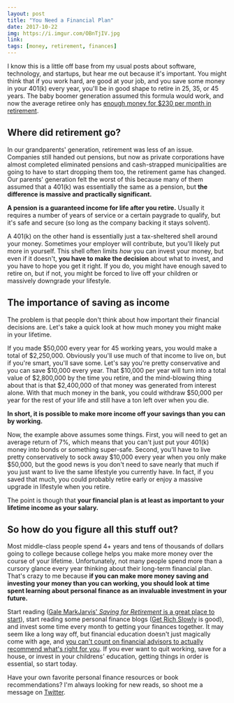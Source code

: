 ```yaml
---
layout: post
title: "You Need a Financial Plan"
date: 2017-10-22
img: https://i.imgur.com/OBnTjIV.jpg
link: 
tags: [money, retirement, finances]
---
```

I know this is a little off base from my usual posts about software, technology, and startups, but hear me out because it's important. You might think that if you work hard, are good at your job, and you save some money in your 401(k) every year, you'll be in good shape to retire in 25, 35, or 45 years. The baby boomer generation assumed this formula would work, and now the average retiree only has [enough money for $230 per month in retirement](https://talkpoverty.org/2016/08/05/one-third-americans-nothing-saved-retirement/).

## Where did retirement go?

In our grandparents' generation, retirement was less of an issue. Companies still handed out pensions, but now as private corporations have almost completed eliminated pensions and cash-strapped municipalities are going to have to start dropping them too, the retirement game has changed. Our parents' generation felt the worst of this because many of them assumed that a 401(k) was essentially the same as a pension, but **the difference is massive and practically significant.**

**A pension is a guaranteed income for life after you retire.** Usually it requires a number of years of service or a certain paygrade to qualify, but it's safe and secure (so long as the company backing it stays solvent).

A 401(k) on the other hand is essentially just a tax-sheltered shell around your money. Sometimes your employer will contribute, but you'll likely put more in yourself. This shell often limits *how* you can invest your money, but even if it doesn't, **you have to make the decision** about what to invest, and you have to hope you get it right. If you do, you might have enough saved to retire on, but if not, you might be forced to live off your children or massively downgrade your lifestyle.

## The importance of saving as income

The problem is that people don't think about how important their financial decisions are. Let's take a quick look at how much money you might make in your lifetime.

If you made $50,000 every year for 45 working years, you would make a total of $2,250,000. Obviously you'll use much of that income to live on, but if you're smart, you'll save some. Let's say you're pretty conservative and you can save $10,000 every year. That $10,000 per year will turn into a total value of $2,800,000 by the time you retire, and the mind-blowing thing about that is that $2,400,000 of that money was generated from interest alone. With that much money in the bank, you could withdraw $50,000 per year for the rest of your life and still have a ton left over when you die.

**In short, it is possible to make more income off your savings than you can by working.**

Now, the example above assumes some things. First, you will need to get an average return of 7%, which means that you can't just put your 401(k) money into bonds or something super-safe. Second, you'll have to live pretty conservatively to sock away $10,000 every year when you only make $50,000, but the good news is you don't need to save nearly that much if you just want to live the same lifestyle you currently have. In fact, if you saved that much, you could probably retire early or enjoy a massive upgrade in lifestyle when you retire.

The point is though that **your financial plan is at least as important to your lifetime income as your salary.**

## So how do you figure all this stuff out?

Most middle-class people spend 4+ years and tens of thousands of dollars going to college because college helps you make more money over the course of your lifetime. Unfortunately, not many people spend more than a cursory glance every year thinking about their long-term financial plan. That's crazy to me because **if you can make more money saving and investing your money than you can working, you should look at time spent learning about personal finance as an invaluable investment in your future.**

Start reading ([Gale MarkJarvis' _Saving for Retirement_ is a great place to start](http://amzn.to/2yFXuGh)), start reading some personal finance blogs ([Get Rich Slowly](http://www.getrichslowly.org/blog/) is good), and invest some time every month to getting your finances together. It may seem like a long way off, but financial education doesn't just magically come with age, and [you can't count on financial advisors to actually recommend what's right for you](https://www.youtube.com/watch?v=gvZSpET11ZY). If you ever want to quit working, save for a house, or invest in your childrens' education, getting things in order is essential, so start today.

Have your own favorite personal finance resources or book recommendations? I'm always looking for new reads, so shoot me a message on [Twitter](https://twitter.com/KarlLHughes).
